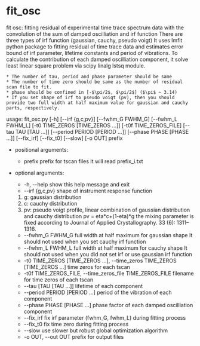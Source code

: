 # fit_osc

fit osc: fitting residual of experimental time trace spectrum data with the convolution of the sum of damped oscilliation and irf function
There are three types of irf function (gaussian, cauchy, pseudo voigt)
It uses lmfit python package to fitting residual of time trace data and estimates error bound of irf parameter, lifetime constants and
period of vibrations. 
To calculate the contribution of each damped oscilliation component, it solve least linear square problem via scipy linalg lstsq module.

```{Note}
* The number of tau, period and phase parameter should be same
* The number of time zero should be same as the number of residual scan file to fit.
* phase should be confined in [-$\pi/2$, $\pi/2$] ($\pi$ ~ 3.14)
* If you set shape of irf to pseudo voigt (pv), then you should provide two full width at half maximum value for gaussian and cauchy parts, respectively.
```

usage: fit_osc.py 
                  [-h] [--irf {g,c,pv}] [--fwhm_G FWHM_G] [--fwhm_L FWHM_L]
                  [-t0 TIME_ZEROS [TIME_ZEROS ...]] [-t0f TIME_ZEROS_FILE]
                  [--tau TAU [TAU ...]] [--period PERIOD [PERIOD ...]]
                  [--phase PHASE [PHASE ...]] [--fix_irf] [--fix_t0] [--slow]
                  [-o OUT]
                  prefix

* positional arguments:
  * prefix                prefix for tscan files It will read prefix_i.txt

* optional arguments:
  * -h, --help            show this help message and exit
  * --irf {g,c,pv}        shape of instrument response function 
   1. g: gaussian distribution 
   2. c: cauchy distribution 
   3. pv: pseudo voigt profile, linear combination of gaussian distribution
      and cauchy distribution pv = eta*c+(1-eta)*g the mixing parameter is fixed according to Journal of
      Applied Crystallography. 33 (6): 1311–1316.
  * --fwhm_G FWHM_G       full width at half maximum for gaussian shape It
    should not used when you set cauchy irf function
  * --fwhm_L FWHM_L       full width at half maximum for cauchy shape It should
    not used when you did not set irf or use gaussian irf
    function
  * -t0 TIME_ZEROS [TIME_ZEROS ...], --time_zeros TIME_ZEROS [TIME_ZEROS ...]
    time zeros for each tscan
  * -t0f TIME_ZEROS_FILE, --time_zeros_file TIME_ZEROS_FILE
    filename for time zeros of each tscan
  * --tau [TAU [TAU ...]] lifetime of each component
  * --period PERIOD [PERIOD ...]
                        period of the vibration of each component
  * --phase PHASE [PHASE ...]
                        phase factor of each damped oscilliation component
  * --fix_irf             fix irf parameter (fwhm_G, fwhm_L) during fitting process
  * --fix_t0              fix time zero during fitting process
  * --slow                use slower but robust global optimization algorithm
  * -o OUT, --out OUT     prefix for output files

